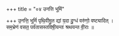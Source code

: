 +++
title = "०४ उनत्ति भूमिं"

+++
उ॒नत्ति॒ भूमिं॑ पृथि॒वीमु॒त द्यां य॒दा दु॒ग्धं वरु॑णो॒ वष्ट्यादित् ।  
सम॒भ्रेण॑ वसत॒ पर्व॑तासस्तविषी॒यन्तः॑ श्रथयन्त वी॒राः ॥